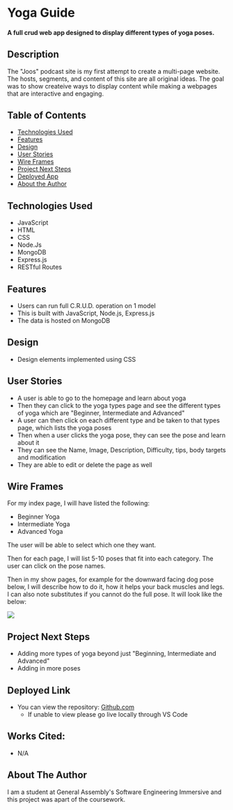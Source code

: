 # Yoga Guide

#### A full crud web app designed to display different types of yoga poses. 
<!-- <img src="./images/work-image.jpeg" alt="Home Page Welcome Screen"/> -->
<!-- <img src="./images/Cities.png" alt="Cities Index Page"/>
<img src="./images/Atlanta.png" alt="Atlanta Events Page"/>
<img src="./images/Events.png" alt="Atlanta Events Index"/> -->

## Description
The "Joos" podcast site is my first attempt to create a multi-page website. The hosts, segments, and content of this site are all original ideas. The goal was to show createive ways to display content while making a webpages that are interactive and engaging.

## Table of Contents
* [Technologies Used](#technologiesused)
* [Features](#features)
* [Design](#design)
* [User Stories](#userstories)
* [Wire Frames](#wireframes)
* [Project Next Steps](#nextsteps)
* [Deployed App](#deployment)
* [About the Author](#author)

## <a name="technologiesused"></a>Technologies Used
* JavaScript
* HTML
* CSS
* Node.Js
* MongoDB
* Express.js
* RESTful Routes

## Features
* Users can run full C.R.U.D. operation on 1 model
* This is built with JavaScript, Node.js, Express.js
* The data is hosted on MongoDB

## <a name="design"></a>Design
* Design elements implemented using CSS

## <a name="userstories"></a>User Stories
* A user is able to go to the homepage and learn about yoga
* Then they can click to the yoga types page and see the different types of yoga which are "Beginner, Intermediate and Advanced"
* A user can then click on each different type and be taken to that types page, which lists the yoga poses
* Then when a user clicks the yoga pose, they can see the pose and learn about it
* They can see the Name, Image, Description, Difficulty, tips, body targets and modification
* They are able to edit or delete the page as well

## <a name="wireframes"></a>Wire Frames
For my index page, I will have listed the following:

* Beginner Yoga
* Intermediate Yoga
* Advanced Yoga

The user will be able to select which one they want.

Then for each page, I will list 5-10 poses that fit into each category. The user can click on the pose names.

Then in my show pages, for example for the downward facing dog pose below, I will describe how to do it, how it helps your back muscles and legs. I can also note substitutes if you cannot do the full pose. It will look like the below:

<img src='https://media.git.generalassemb.ly/user/40608/files/a5c930bc-72a8-47b7-b7e2-4cbf21363121'>

## <a name="nextsteps"></a>Project Next Steps
* Adding more types of yoga beyond just "Beginning, Intermediate and Advanced"
* Adding in more poses 

## <a name="deployment"></a>Deployed Link

* You can view the repository:
[Github.com](https://github.com/TheElleNell/Yoga-Guide)
  * If unable to view please go live locally through VS Code
    
## Works Cited:
* N/A


## <a name="author"></a>About The Author
I am a student at General Assembly's Software Engineering Immersive and this project was apart of the coursework. 

